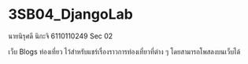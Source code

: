 # 3SB04_DjangoLab
นายนิรุศดี นิกะจิ  6110110249  Sec 02


เว็บ Blogs ท่องเที่ยว ไว้สำหรับแชร์เรื่องราวการท่องเที่ยวที่ต่าง ๆ  โดยสามารถโพสลงบนเว็บได้
